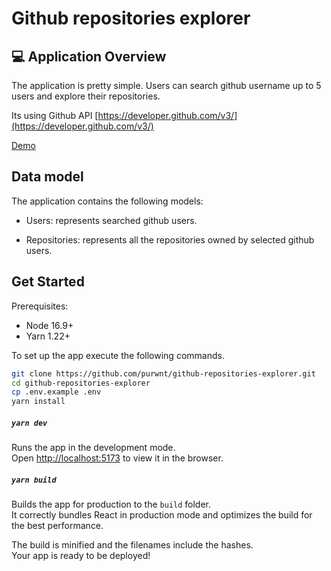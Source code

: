 # Github repositories explorer

## 💻 Application Overview

The application is pretty simple. Users can search github username up to 5 users and explore their repositories.

Its using Github API [https://developer.github.com/v3/](https://developer.github.com/v3/)

[Demo](https://purwnt.github.io/github-repositories-explorer)

## Data model

The application contains the following models:

- Users: represents searched github users.

- Repositories: represents all the repositories owned by selected github users.

## Get Started

Prerequisites:

- Node 16.9+
- Yarn 1.22+

To set up the app execute the following commands.

```bash
git clone https://github.com/purwnt/github-repositories-explorer.git
cd github-repositories-explorer
cp .env.example .env
yarn install
```

##### `yarn dev`

Runs the app in the development mode.\
Open [http://localhost:5173](http://localhost:5173) to view it in the browser.

##### `yarn build`

Builds the app for production to the `build` folder.\
It correctly bundles React in production mode and optimizes the build for the best performance.

The build is minified and the filenames include the hashes.\
Your app is ready to be deployed!

